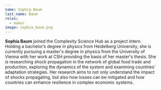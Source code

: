 ```yaml
---
name: Sophia Baum
last_name: Baum
roles:
  - maker
image: sophia_baum.png
---
```

**Sophia Baum** joined the Complexity Science Hub as a project intern. Holding a bachelor’s degree in physics from Heidelberg University, she is currently pursuing a master's degree in physics from the University of Vienna with her work at CSH providing the basis of her master's thesis. She is researching shock propagation in the network of global food trade and production, exploring the dynamics of the system and examining countries' adaptation strategies. Her research aims to not only understand the impact of shocks propagating, but also how losses can be mitigated and how countries can enhance resilience in complex economic systems.